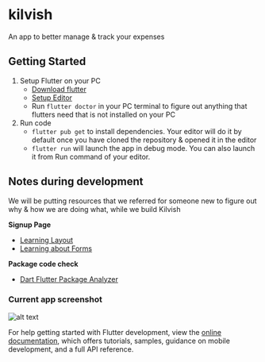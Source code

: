 # kilvish

An app to better manage & track your expenses

## Getting Started

1. Setup Flutter on your PC
   - [Download flutter](https://docs.flutter.dev/get-started/install)
   - [Setup Editor](https://docs.flutter.dev/get-started/editor?tab=vscode)
   - Run `flutter doctor` in your PC terminal to figure out anything that flutters need that is not installed on your PC
2. Run code
   - `flutter pub get` to install dependencies. Your editor will do it by default once you have cloned the repository & opened it in the editor
   - `flutter run` will launch the app in debug mode. You can also launch it from Run command of your editor.

## Notes during development

We will be putting resources that we referred for someone new to figure out why & how we are doing what, while we build Kilvish

**Signup Page**
- [Learning Layout](https://docs.flutter.dev/development/ui/layout)
- [Learning about Forms](https://docs.flutter.dev/cookbook/forms)

**Package code check**
- [Dart Flutter Package Analyzer](https://github.com/marketplace/actions/dart-flutter-package-analyzer)

### Current app screenshot 
![alt text](https://user-images.githubusercontent.com/59445453/173862121-d1f7acfb-8b6c-431a-a351-96cfe9751832.png)

For help getting started with Flutter development, view the
[online documentation](https://docs.flutter.dev/), which offers tutorials,
samples, guidance on mobile development, and a full API reference.
